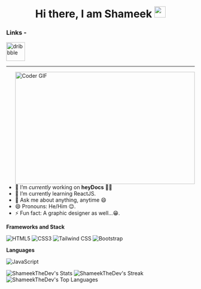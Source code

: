 <span align="center">
 <h1>Hi there, I am Shameek <img src="https://media.giphy.com/media/hvRJCLFzcasrR4ia7z/giphy.gif" width="30px"></h1>
</span>

 <h3><a style="text-decoration: none;">Links -</a></h3>
<!-- 
<a style="text-decoration: none;" href="https://www.instagram.com/shameek_______biswas/"><img src="https://cdn.icon-icons.com/icons2/1211/PNG/512/1491580635-yumminkysocialmedia26_83102.png" alt="instagram" style="width:50px;height:50px;"></img></a>&nbsp;-->
<a style="text-decoration: none;" href="https://www.dribbble.com/PowerDev_Official"><img src="https://cdn.dribbble.com/assets/favicon-b38525134603b9513174ec887944bde1a869eb6cd414f4d640ee48ab2a15a26b.ico" alt="dribbble" style="width:50px;height:50px;"></img></a>
<hr>

<img src="https://media0.giphy.com/media/L8K62iTDkzGX6/giphy.gif?cid=ecf05e47fkipy4imwscvqyf4ji2ozuzet6rffihacyr5j0pb&rid=giphy.gif&ct=g" align="right" alt="Coder GIF" width="480" height="300">
 
<div>

- 🔭 I’m *currently* working on **heyDocs** 👨‍💻
- 🌱 I’m currently learning ReactJS.
- 💬 Ask me about anything, anytime 😄
- 😄 Pronouns: He/Him 😌.
- ⚡ Fun fact: A graphic designer as well...😁.

</div>

**Frameworks and Stack**

![HTML5](https://img.shields.io/badge/-HTML5-E34F26?style=for-the-badge&logo=html5&logoColor=white)
![CSS3](https://img.shields.io/badge/-CSS3-1572B6?style=for-the-badge&logo=css3)
![Tailwind CSS](https://img.shields.io/badge/-Tailwind%20CSS-black?style=for-the-badge&logo=tailwindcss)
![Bootstrap](https://img.shields.io/badge/-Bootstrap-563D7C?style=for-the-badge&logo=bootstrap)

**Languages**

![JavaScript](https://img.shields.io/badge/-JavaScript-black?style=for-the-badge&logo=javascript)

![ShameekTheDev's Stats](https://github-readme-stats.vercel.app/api?username=ShameekTheDev&theme=dark&show_icons=true&hide_border=true&count_private=true) ![ShameekTheDev's Streak](https://github-readme-streak-stats.herokuapp.com/?user=ShameekTheDev&theme=dark&hide_border=true) ![ShameekTheDev's Top Languages](https://github-readme-stats.vercel.app/api/top-langs/?username=ShameekTheDev&theme=dark&show_icons=true&hide_border=true&layout=compact)
